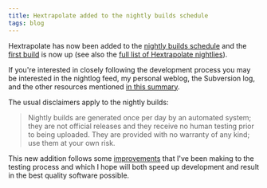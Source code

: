 ```yaml
---
title: Hextrapolate added to the nightly builds schedule
tags: blog
---
```


Hextrapolate has now been added to the [nightly builds schedule](http://wincent.dev/s/nightlies/) and the [first build](http://wincent.dev/a/about/wincent/weblog/nightlog/archives/2007/04/hextrapolate_revision_91.php) is now up (see also the [full list of Hextrapolate nightlies](http://wincent.dev/a/about/wincent/weblog/nightlog/archives/hextrapolate/)).

If you're interested in closely following the development process you may be interested in the nightlog feed, my personal weblog, the Subversion log, and the other resources mentioned [in this summary](http://wincent.dev/s/progress/).

The usual disclaimers apply to the nightly builds:

> Nightly builds are generated once per day by an automated system; they are not official releases and they receive no human testing prior to being uploaded. They are provided with no warranty of any kind; use them at your own risk.

This new addition follows some [improvements](http://wincent.dev/a/about/wincent/weblog/archives/2007/04/test_process_im.php) that I've been making to the testing process and which I hope will both speed up development and result in the best quality software possible.
